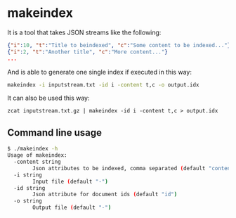 # makeindex

It is a tool that takes JSON streams like the following:

```json
{"i":10, "t":"Title to beindexed", "c":"Some content to be indexed..."}
{"i":2, "t":"Another title", "c":"More content..."}
...
```
And is able to generate one single index if executed in this way:

```sh
makeindex -i inputstream.txt -id i -content t,c -o output.idx
```

It can also be used this way:

```
zcat inputstream.txt.gz | makeindex -id i -content t,c > output.idx
```

## Command line usage

```sh
$ ./makeindex -h
Usage of makeindex:
  -content string
        Json attributes to be indexed, comma separated (default "content")
  -i string
        Input file (default "-")
  -id string
        Json attribute for document ids (default "id")
  -o string
        Output file (default "-")
```
